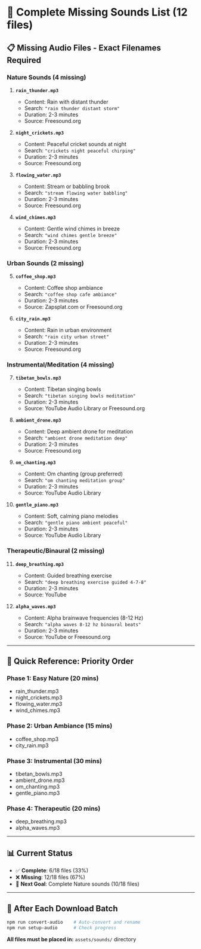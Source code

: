 # 🎵 Complete Missing Sounds List (12 files)

## 📋 **Missing Audio Files - Exact Filenames Required**

### **Nature Sounds (4 missing)**
1. **`rain_thunder.mp3`**
   - Content: Rain with distant thunder
   - Search: `"rain thunder distant storm"`
   - Duration: 2-3 minutes
   - Source: Freesound.org

2. **`night_crickets.mp3`**
   - Content: Peaceful cricket sounds at night
   - Search: `"crickets night peaceful chirping"`
   - Duration: 2-3 minutes
   - Source: Freesound.org

3. **`flowing_water.mp3`**
   - Content: Stream or babbling brook
   - Search: `"stream flowing water babbling"`
   - Duration: 2-3 minutes
   - Source: Freesound.org

4. **`wind_chimes.mp3`**
   - Content: Gentle wind chimes in breeze
   - Search: `"wind chimes gentle breeze"`
   - Duration: 2-3 minutes
   - Source: Freesound.org

### **Urban Sounds (2 missing)**
5. **`coffee_shop.mp3`**
   - Content: Coffee shop ambiance
   - Search: `"coffee shop cafe ambiance"`
   - Duration: 2-3 minutes
   - Source: Zapsplat.com or Freesound.org

6. **`city_rain.mp3`**
   - Content: Rain in urban environment
   - Search: `"rain city urban street"`
   - Duration: 2-3 minutes
   - Source: Freesound.org

### **Instrumental/Meditation (4 missing)**
7. **`tibetan_bowls.mp3`**
   - Content: Tibetan singing bowls
   - Search: `"tibetan singing bowls meditation"`
   - Duration: 2-3 minutes
   - Source: YouTube Audio Library or Freesound.org

8. **`ambient_drone.mp3`**
   - Content: Deep ambient drone for meditation
   - Search: `"ambient drone meditation deep"`
   - Duration: 2-3 minutes
   - Source: Freesound.org

9. **`om_chanting.mp3`**
   - Content: Om chanting (group preferred)
   - Search: `"om chanting meditation group"`
   - Duration: 2-3 minutes
   - Source: YouTube Audio Library

10. **`gentle_piano.mp3`**
    - Content: Soft, calming piano melodies
    - Search: `"gentle piano ambient peaceful"`
    - Duration: 2-3 minutes
    - Source: YouTube Audio Library

### **Therapeutic/Binaural (2 missing)**
11. **`deep_breathing.mp3`**
    - Content: Guided breathing exercise
    - Search: `"deep breathing exercise guided 4-7-8"`
    - Duration: 2-3 minutes
    - Source: YouTube

12. **`alpha_waves.mp3`**
    - Content: Alpha brainwave frequencies (8-12 Hz)
    - Search: `"alpha waves 8-12 hz binaural beats"`
    - Duration: 2-3 minutes
    - Source: YouTube or Freesound.org

---

## 🎯 **Quick Reference: Priority Order**

### **Phase 1: Easy Nature (20 mins)**
- rain_thunder.mp3
- night_crickets.mp3
- flowing_water.mp3
- wind_chimes.mp3

### **Phase 2: Urban Ambiance (15 mins)**
- coffee_shop.mp3
- city_rain.mp3

### **Phase 3: Instrumental (30 mins)**
- tibetan_bowls.mp3
- ambient_drone.mp3
- om_chanting.mp3
- gentle_piano.mp3

### **Phase 4: Therapeutic (20 mins)**
- deep_breathing.mp3
- alpha_waves.mp3

---

## 📊 **Current Status**
- ✅ **Complete**: 6/18 files (33%)
- ❌ **Missing**: 12/18 files (67%)
- 🎯 **Next Goal**: Complete Nature sounds (10/18 files)

---

## 🔧 **After Each Download Batch**
```bash
npm run convert-audio    # Auto-convert and rename
npm run setup-audio      # Check progress
```

**All files must be placed in:** `assets/sounds/` directory 